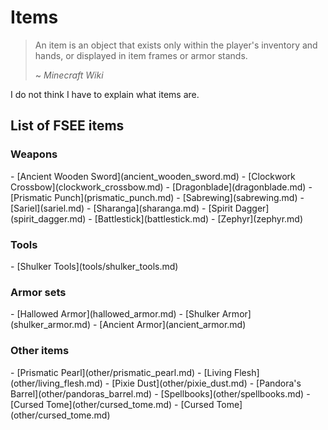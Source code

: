 # Items
> An item is an object that exists only within the player's inventory and hands, or displayed in item frames or armor stands.
>
> ~ *Minecraft Wiki*

I do not think I have to explain what items are.

## List of FSEE items
### Weapons
<div markdown class="foka-list">
- <i class="icon-fsee icon-fsee-ancient-wooden-sword"></i>[Ancient Wooden Sword](ancient_wooden_sword.md)
- <i class="icon-fsee icon-fsee-clockwork-crossbow"></i>[Clockwork Crossbow](clockwork_crossbow.md)
- <i class="icon-fsee icon-fsee-dragonblade"></i>[Dragonblade](dragonblade.md)
- <i class="icon-fsee icon-fsee-prismatic-punch"></i>[Prismatic Punch](prismatic_punch.md)
- <i class="icon-fsee icon-fsee-sabrewing"></i>[Sabrewing](sabrewing.md)
- <i class="icon-fsee icon-fsee-sariel"></i>[Sariel](sariel.md)
- <i class="icon-fsee icon-fsee-sharanga"></i>[Sharanga](sharanga.md)
- <i class="icon-fsee icon-fsee-spirit-dagger"></i>[Spirit Dagger](spirit_dagger.md)
- <i class="icon-fsee icon-fsee-battlestick"></i>[Battlestick](battlestick.md)
- <i class="icon-fsee icon-fsee-zephyr"></i>[Zephyr](zephyr.md)
</div>

### Tools
<div markdown class="foka-list">
- <i class="icon-fsee icon-fsee-shulker-pickaxe"></i>[Shulker Tools](tools/shulker_tools.md)
</div>

### Armor sets
<div markdown class="foka-list">
- <i class="icon-fsee icon-fsee-hallowed-armor"></i>[Hallowed Armor](hallowed_armor.md)
- <i class="icon-fsee icon-fsee-shulker-armor"></i>[Shulker Armor](shulker_armor.md)
- <i class="icon-fsee icon-fsee-ancient-armor"></i>[Ancient Armor](ancient_armor.md)
</div>

### Other items
<div markdown class="foka-list">
- <i class="icon-fsee icon-fsee-prismatic-pearl"></i>[Prismatic Pearl](other/prismatic_pearl.md)
- <i class="icon-fsee icon-fsee-living-flesh"></i>[Living Flesh](other/living_flesh.md)
- <i class="icon-fsee icon-fsee-pixie-dust"></i>[Pixie Dust](other/pixie_dust.md)
- <i class="icon-fsee icon-fsee-pandoras-barrel"></i>[Pandora's Barrel](other/pandoras_barrel.md)
- <i class="icon-fsee icon-fsee-book-of-conveynace"></i>[Spellbooks](other/spellbooks.md)
- <i class="icon-fsee icon-fsee-cursed-tome"></i>[Cursed Tome](other/cursed_tome.md)
- <i class="icon-minecraft icon-minecraft-experience-bottle"></i>[Cursed Tome](other/cursed_tome.md)
</div>
